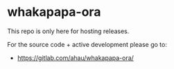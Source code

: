 # whakapapa-ora

This repo is only here for hosting releases.

For the source code + active development please go to:
- https://gitlab.com/ahau/whakapapa-ora/

